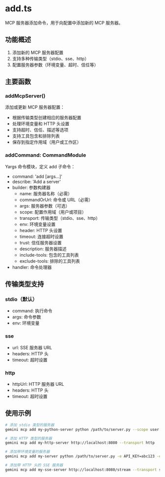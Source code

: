 # add.ts

MCP 服务器添加命令，用于向配置中添加新的 MCP 服务器。

## 功能概述

1. 添加新的 MCP 服务器配置
2. 支持多种传输类型（stdio、sse、http）
3. 配置服务器参数（环境变量、超时、信任等）

## 主要函数

### addMcpServer()
添加或更新 MCP 服务器配置：
- 根据传输类型创建相应的服务器配置
- 处理环境变量和 HTTP 头设置
- 支持超时、信任、描述等选项
- 支持工具包含和排除列表
- 保存到指定作用域（用户或工作区）

### addCommand: CommandModule
Yargs 命令模块，定义 add 子命令：
- command: 'add <name> <commandOrUrl> [args...]'
- describe: 'Add a server'
- builder: 参数构建器
  - name: 服务器名称（必需）
  - commandOrUrl: 命令或 URL（必需）
  - args: 服务器参数（可选）
  - scope: 配置作用域（用户或项目）
  - transport: 传输类型（stdio、sse、http）
  - env: 环境变量设置
  - header: HTTP 头设置
  - timeout: 连接超时设置
  - trust: 信任服务器设置
  - description: 服务器描述
  - include-tools: 包含的工具列表
  - exclude-tools: 排除的工具列表
- handler: 命令处理器

## 传输类型支持

### stdio（默认）
- command: 执行命令
- args: 命令参数
- env: 环境变量

### sse
- url: SSE 服务器 URL
- headers: HTTP 头
- timeout: 超时设置

### http
- httpUrl: HTTP 服务器 URL
- headers: HTTP 头
- timeout: 超时设置

## 使用示例

```bash
# 添加 stdio 类型的服务器
gemini mcp add my-python-server python /path/to/server.py --scope user

# 添加 HTTP 类型的服务器
gemini mcp add my-http-server http://localhost:8080 --transport http

# 添加带环境变量的服务器
gemini mcp add my-server python /path/to/server.py -e API_KEY=abc123 -e DEBUG=true

# 添加带 HTTP 头的 SSE 服务器
gemini mcp add my-sse-server http://localhost:8080/stream --transport sse -H "Authorization: Bearer token"
```